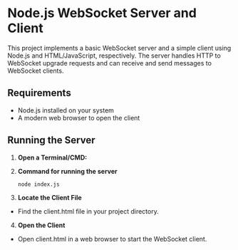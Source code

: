 # Node.js WebSocket Server and Client

This project implements a basic WebSocket server and a simple client using Node.js and HTML/JavaScript, respectively. The server handles HTTP to WebSocket upgrade requests and can receive and send messages to WebSocket clients.

## Requirements

- Node.js installed on your system 
- A modern web browser to open the client

## Running the Server

1. **Open a Terminal/CMD:**

2. **Command for running the server**
    ```bash
    node index.js

3. **Locate the Client File**

- Find the client.html file in your project directory.

4. **Open the Client**

- Open client.html in a web browser to start the WebSocket client.